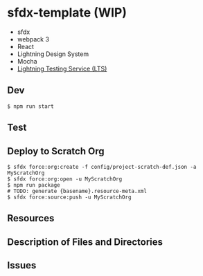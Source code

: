 # sfdx-template (WIP)

- sfdx
- webpack 3
- React
- Lightning Design System
- Mocha
- [Lightning Testing Service (LTS)](https://github.com/forcedotcom/LightningTestingService)

## Dev

```
$ npm run start
```

## Test

## Deploy to Scratch Org

```
$ sfdx force:org:create -f config/project-scratch-def.json -a MyScratchOrg
$ sfdx force:org:open -u MyScratchOrg
$ npm run package
# TODO: generate {basename}.resource-meta.xml
$ sfdx force:source:push -u MyScratchOrg
```


## Resources


## Description of Files and Directories


## Issues
